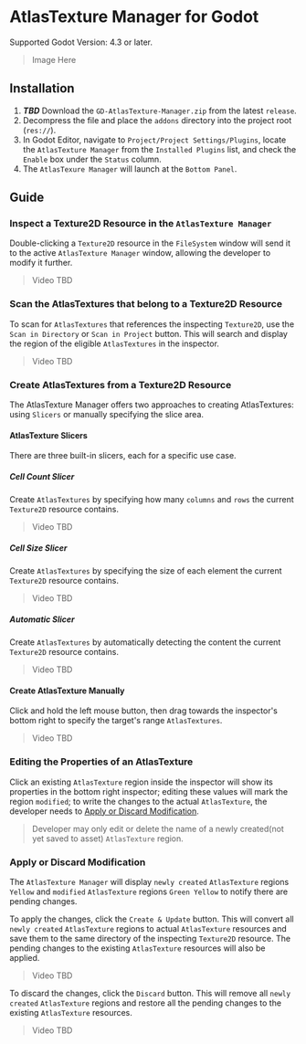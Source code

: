 # AtlasTexture Manager for Godot

Supported Godot Version: 4.3 or later.

> Image Here

## Installation

1. ***TBD*** Download the `GD-AtlasTexture-Manager.zip` from the latest `release`.
2. Decompress the file and place the `addons` directory into the project root (`res://`).
3. In Godot Editor, navigate to `Project/Project Settings/Plugins`, locate the `AtlasTexture Manager` from the `Installed Plugins` list, and check the `Enable` box under the `Status` column.
4. The `AtlasTexure Manager` will launch at the `Bottom Panel`.

## Guide

### Inspect a Texture2D Resource in the `AtlasTexture Manager`

Double-clicking a `Texture2D` resource in the `FileSystem` window will send it to the active `AtlasTexture Manager` window, allowing the developer to modify it further.

> Video TBD

### Scan the AtlasTextures that belong to a Texture2D Resource

To scan for `AtlasTextures` that references the inspecting `Texture2D`, use the `Scan in Directory` or `Scan in Project` button. This will search and display the region of the eligible `AtlasTextures` in the inspector.

> Video TBD

### Create AtlasTextures from a Texture2D Resource

The AtlasTexture Manager offers two approaches to creating AtlasTextures: using `Slicers` or manually specifying the slice area.

#### AtlasTexture Slicers

There are three built-in slicers, each for a specific use case.

##### Cell Count Slicer

Create `AtlasTextures` by specifying how many `columns` and `rows` the current `Texture2D` resource contains.

> Video TBD

##### Cell Size Slicer

Create `AtlasTextures` by specifying the size of each element the current `Texture2D` resource contains.

> Video TBD

##### Automatic Slicer

Create `AtlasTextures` by automatically detecting the content the current `Texture2D` resource contains.

> Video TBD

#### Create AtlasTexture Manually

Click and hold the left mouse button, then drag towards the inspector's bottom right to specify the target's range `AtlasTextures`.

> Video TBD

### Editing the Properties of an AtlasTexture

Click an existing `AtlasTexture` region inside the inspector will show its properties in the bottom right inspector; editing these values will mark the region `modified`; to write the changes to the actual `AtlasTexture`, the developer needs to [Apply or Discard Modification](#apply-or-discard-modification).

> Developer may only edit or delete the name of a newly created(not yet saved to asset) `AtlasTexture` region.

### Apply or Discard Modification

The `AtlasTexture Manager` will display `newly created` `AtlasTexture` regions `Yellow` and `modified` `AtlasTexture` regions `Green Yellow` to notify there are pending changes.

To apply the changes, click the `Create & Update` button. This will convert all `newly created` `AtlasTexture` regions to actual `AtlasTexture` resources and save them to the same directory of the inspecting `Texture2D` resource. The pending changes to the existing `AtlasTexture` resources will also be applied.

> Video TBD

To discard the changes, click the `Discard` button. This will remove all `newly created` `AtlasTexture` regions and restore all the pending changes to the existing `AtlasTexture` resources.

> Video TBD
